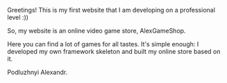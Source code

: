 Greetings! This is my first website that I am developing on a professional level :)) 

So, my website is an online video game store, AlexGameShop.

Here you can find a lot of games for all tastes. 
It's simple enough: I developed my own framework skeleton and built my online store based on it. 

Podluzhnyi Alexandr.
